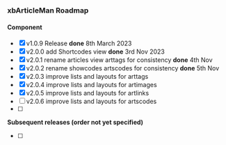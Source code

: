 ### xbArticleMan Roadmap

#### Component

- [x] v1.0.9 Release **done** 8th March 2023
- [x] v2.0.0 add Shortcodes view **done** 3rd Nov 2023
- [x] v2.0.1 rename articles view arttags for consistency **done** 4th Nov
- [x] v2.0.2 rename showcodes artscodes for consistency **done** 5th Nov
- [x] v2.0.3 improve lists and layouts for arttags
- [x] v2.0.4 improve lists and layouts for artimages
- [x] v2.0.5 improve lists and layouts for artlinks
- [ ] v2.0.6 improve lists and layouts for artscodes
- [ ] 

**Subsequent releases (order not yet specified)**

- [ ] 
